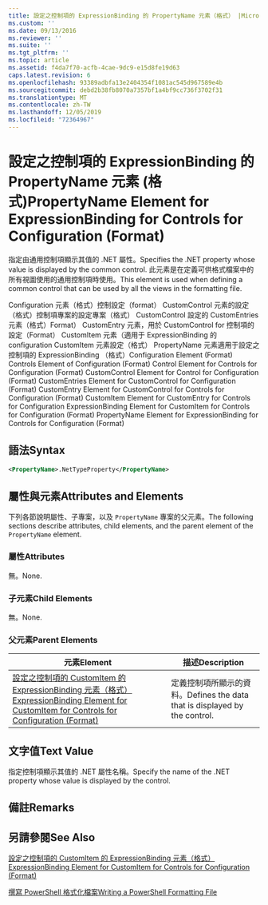 ```yaml
---
title: 設定之控制項的 ExpressionBinding 的 PropertyName 元素（格式） |Microsoft Docs
ms.custom: ''
ms.date: 09/13/2016
ms.reviewer: ''
ms.suite: ''
ms.tgt_pltfrm: ''
ms.topic: article
ms.assetid: f4da7f70-acfb-4cae-9dc9-e15d8fe19d63
caps.latest.revision: 6
ms.openlocfilehash: 93389adbfa13e2404354f1081ac545d967589e4b
ms.sourcegitcommit: debd2b38fb8070a7357bf1a4bf9cc736f3702f31
ms.translationtype: MT
ms.contentlocale: zh-TW
ms.lasthandoff: 12/05/2019
ms.locfileid: "72364967"
---
```

# <a name="propertyname-element-for-expressionbinding-for-controls-for-configuration-format"></a><span data-ttu-id="89477-102">設定之控制項的 ExpressionBinding 的 PropertyName 元素 (格式)</span><span class="sxs-lookup"><span data-stu-id="89477-102">PropertyName Element for ExpressionBinding for Controls for Configuration (Format)</span></span>

<span data-ttu-id="89477-103">指定由通用控制項顯示其值的 .NET 屬性。</span><span class="sxs-lookup"><span data-stu-id="89477-103">Specifies the .NET property whose value is displayed by the common control.</span></span> <span data-ttu-id="89477-104">此元素是在定義可供格式檔案中的所有視圖使用的通用控制項時使用。</span><span class="sxs-lookup"><span data-stu-id="89477-104">This element is used when defining a common control that can be used by all the views in the formatting file.</span></span>

<span data-ttu-id="89477-105">Configuration 元素（格式）控制設定（format） CustomControl 元素的設定（格式）控制項專案的設定專案（格式） CustomControl 設定的 CustomEntries 元素（格式）Format） CustomEntry 元素，用於 CustomControl for 控制項的設定（Format） CustomItem 元素（適用于 ExpressionBinding 的 configuration CustomItem 元素設定（格式） PropertyName 元素適用于設定之控制項的 ExpressionBinding （格式）</span><span class="sxs-lookup"><span data-stu-id="89477-105">Configuration Element (Format) Controls Element of Configuration (Format) Control Element for Controls for Configuration (Format) CustomControl Element for Control for Configuration (Format) CustomEntries Element for CustomControl for Configuration (Format) CustomEntry Element for CustomControl for Controls for Configuration (Format) CustomItem Element for CustomEntry for Controls for Configuration ExpressionBinding Element for CustomItem for Controls for Configuration (Format) PropertyName Element for ExpressionBinding for Controls for Configuration (Format)</span></span>

## <a name="syntax"></a><span data-ttu-id="89477-106">語法</span><span class="sxs-lookup"><span data-stu-id="89477-106">Syntax</span></span>

```xml
<PropertyName>.NetTypeProperty</PropertyName>
```

## <a name="attributes-and-elements"></a><span data-ttu-id="89477-107">屬性與元素</span><span class="sxs-lookup"><span data-stu-id="89477-107">Attributes and Elements</span></span>

<span data-ttu-id="89477-108">下列各節說明屬性、子專案，以及 `PropertyName` 專案的父元素。</span><span class="sxs-lookup"><span data-stu-id="89477-108">The following sections describe attributes, child elements, and the parent element of the `PropertyName` element.</span></span>

### <a name="attributes"></a><span data-ttu-id="89477-109">屬性</span><span class="sxs-lookup"><span data-stu-id="89477-109">Attributes</span></span>

<span data-ttu-id="89477-110">無。</span><span class="sxs-lookup"><span data-stu-id="89477-110">None.</span></span>

### <a name="child-elements"></a><span data-ttu-id="89477-111">子元素</span><span class="sxs-lookup"><span data-stu-id="89477-111">Child Elements</span></span>

<span data-ttu-id="89477-112">無。</span><span class="sxs-lookup"><span data-stu-id="89477-112">None.</span></span>

### <a name="parent-elements"></a><span data-ttu-id="89477-113">父元素</span><span class="sxs-lookup"><span data-stu-id="89477-113">Parent Elements</span></span>

|<span data-ttu-id="89477-114">元素</span><span class="sxs-lookup"><span data-stu-id="89477-114">Element</span></span>|<span data-ttu-id="89477-115">描述</span><span class="sxs-lookup"><span data-stu-id="89477-115">Description</span></span>|
|-------------|-----------------|
|[<span data-ttu-id="89477-116">設定之控制項的 CustomItem 的 ExpressionBinding 元素（格式）</span><span class="sxs-lookup"><span data-stu-id="89477-116">ExpressionBinding Element for CustomItem for Controls for Configuration (Format)</span></span>](./expressionbinding-element-for-customitem-for-controls-for-configuration-format.md)|<span data-ttu-id="89477-117">定義控制項所顯示的資料。</span><span class="sxs-lookup"><span data-stu-id="89477-117">Defines the data that is displayed by the control.</span></span>|

## <a name="text-value"></a><span data-ttu-id="89477-118">文字值</span><span class="sxs-lookup"><span data-stu-id="89477-118">Text Value</span></span>

<span data-ttu-id="89477-119">指定控制項顯示其值的 .NET 屬性名稱。</span><span class="sxs-lookup"><span data-stu-id="89477-119">Specify the name of the .NET property whose value is displayed by the control.</span></span>

## <a name="remarks"></a><span data-ttu-id="89477-120">備註</span><span class="sxs-lookup"><span data-stu-id="89477-120">Remarks</span></span>

## <a name="see-also"></a><span data-ttu-id="89477-121">另請參閱</span><span class="sxs-lookup"><span data-stu-id="89477-121">See Also</span></span>

[<span data-ttu-id="89477-122">設定之控制項的 CustomItem 的 ExpressionBinding 元素（格式）</span><span class="sxs-lookup"><span data-stu-id="89477-122">ExpressionBinding Element for CustomItem for Controls for Configuration (Format)</span></span>](./expressionbinding-element-for-customitem-for-controls-for-configuration-format.md)

[<span data-ttu-id="89477-123">撰寫 PowerShell 格式化檔案</span><span class="sxs-lookup"><span data-stu-id="89477-123">Writing a PowerShell Formatting File</span></span>](./writing-a-powershell-formatting-file.md)
